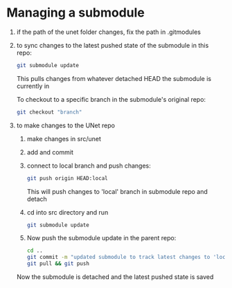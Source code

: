 # Managing a submodule

1. if the path of the unet folder changes, fix the path in .gitmodules
2. to sync changes to the latest pushed state of the submodule in this repo:

    ```bash
    git submodule update
    ```

    This pulls changes from whatever detached HEAD the submodule is currently in

    To checkout to a specific branch in the submodule's original repo:

    ```bash
    git checkout "branch"
    ```

3. to make changes to the UNet repo
    1. make changes in src/unet
    2. add and commit
    3. connect to local branch and push changes:

        ```bash
        git push origin HEAD:local
        ```

        This will push changes to 'local' branch in submodule repo and detach
    4. cd into src directory and run

        ```bash
        git submodule update
        ```

    5. Now push the submodule update in the parent repo:

        ```bash
        cd ..
        git commit -m "updated submodule to track latest changes to 'local' branch in submodule repo"
        git pull && git push
        ```

    Now the submodule is detached and the latest pushed state is saved
